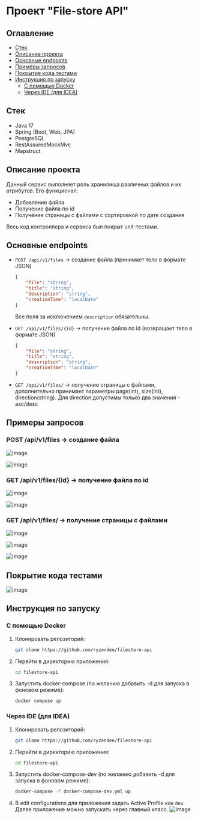# Проект "File-store API"

## Оглавление
- [Стек](#стек)
- [Описание проекта](#описание-проекта)
- [Основные endpoints](#основные-endpoints)
- [Примеры запросов](#примеры-запросов)
- [Покрытие кода тестами](#покрытие-кода-тестами)
- [Инструкция по запуску](#инструкция-по-запуску)
  - [С помощью Docker](#с-помощью-docker)
  - [Через IDE (для IDEA)](#через-ide-для-idea)

## Стек
- Java 17
- Spring (Boot, Web, JPA)
- PostgreSQL
- RestAssuredMockMvc
- Mapstruct

## Описание проекта

Данный сервис выполняет роль хранилища различных файлов и их атрибутов. Его функционал:
- Добавление файла
- Получение файла по id 
- Получение страницы с файлами с сортировкой по дате создания 

Весь код контроллера и сервиса был покрыт unit-тестами.


## Основные endpoints

- `POST /api/v1/files` -> создание файла (принимает тело в формате JSON)
    ```json
    {
        "file": "string",
        "title": "string",
        "description": "string",
        "creationTime": "localDate"
    }
    ```
    Все поля за исключением `description` обязательны.

- `GET /api/v1/files/{id}` -> получение файла по id (возвращает тело в формате JSON)
    ```json
    {
        "file": "string",
        "title": "string",
        "description": "string",
        "creationTime": "localDate"
    }
    ```

- `GET /api/v1/files/` -> получение страницы с файлами, дополнительно принимает параметры page(int), size(int), direction(string). Для direction допустимы только два значения - asc/desc

## Примеры запросов

### POST /api/v1/files -> создание файла

![image](https://github.com/user-attachments/assets/82c6005a-4140-4b41-a9ab-0aa7e4761d66)

![image](https://github.com/user-attachments/assets/70c78f4f-7b67-43e2-964f-135736b4eaca)


### GET /api/v1/files/{id} -> получение файла по id

![image](https://github.com/user-attachments/assets/d6d71522-d1cd-4b54-8b9b-d34f010f01ab)

![image](https://github.com/user-attachments/assets/478ff90a-1891-4093-9f9c-16dc9b3782d7)


### GET /api/v1/files/ -> получение страницы с файлами

![image](https://github.com/user-attachments/assets/4eded317-0dde-4312-9375-8694858808e0)

![image](https://github.com/user-attachments/assets/6d85d0d2-a266-4043-812e-00c61f0acf5d)

![image](https://github.com/user-attachments/assets/6608f987-65fc-4a92-b7d7-eb2d86954376)


## Покрытие кода тестами

![image](https://github.com/user-attachments/assets/7c4c4c6f-c1c6-4fca-ad0a-d10b0ef1cf36)


## Инструкция по запуску

### С помощью Docker
1. Клонировать репозиторий:
    ```sh
    git clone https://github.com/ryzendee/filestore-api
    ```
2. Перейти в директорию приложения:
    ```sh
    cd filestore-api
    ```
3. Запустить docker-compose (по желанию добавить -d для запуска в фоновом режиме):
    ```sh
    docker compose up
    ```

### Через IDE (для IDEA)
1. Клонировать репозиторий:
    ```sh
    git clone https://github.com/ryzendee/filestore-api
    ```
2. Перейти в директорию приложения:
    ```sh
    cd filestore-api
    ```    
2. Запустить docker-compose-dev (по желанию добавить -d для запуска в фоновом режиме):
    ```sh
    docker-compose -f docker-compose-dev.yml up
    ```
3. В edit configurations для приложения задать Active Profile как `dev`. Далее приложение можно запускать через главный класс.
![image](https://github.com/user-attachments/assets/038c6247-86bc-4495-a9b0-31f7c617b65b)

